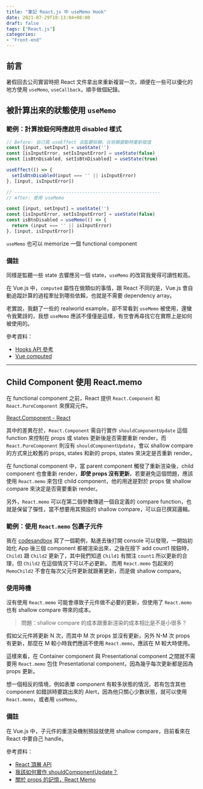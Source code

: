 ```yaml
---
title: "筆記 React.js 中 useMemo Hook"
date: 2021-07-29T18:13:04+08:00
draft: false
tags: ["React.js"]
categories:
- "Front-end"
---
```


## 前言

暑假回去公司實習時把 React 文件拿出來重新複習一次，順便在一些可以優化的地方使用 `useMemo`, `useCallback`，順手做個紀錄。

## 被計算出來的狀態使用 `useMemo`

### 範例：計算按鈕何時應啟用 disabled 樣式

```javascript
// Before: 自己寫 useEffect 去監聽依賴，在依賴變動時重新賦值
const [input, setInput] = useState('')
const [isInputError, setIsInputError] = useState(false)
const [isBtnDisabled, setIsBtnDisabled] = useState(true)

useEffect(() => {
  setIsBtnDisabled(input === '' || isInputError)
}, [input, isInputError])

// ------------------------------------------------------
// After: 使用 useMemo

const [input, setInput] = useState('')
const [isInputError, setIsInputError] = useState(false)
const isBtnDisabled = useMemo(() => {
  return (input === '' || isInputError)
}, [input, isInputError])
```

`useMemo` 也可以 memorize 一個 functional component


### 備註

同樣是監聽一些 state 去響應另一個 state，`useMemo` 的改寫我覺得可讀性較高。

在 Vue.js 中，`computed` 屬性在做類似的事情，跟 React 不同的是，Vue.js 會自動追蹤計算的過程牽扯到哪些依賴，也就是不需要 dependency array。

老實說，我翻了一些的 realworld example，卻不常看到 `useMemo` 被使用，還蠻令我驚訝的，我想 `useMemo` 應該不僅僅是這樣，有空會再尋找它在實際上是如何被使用的。

參考資料：
- [Hooks API 參考](https://zh-hant.reactjs.org/docs/hooks-reference.html#usememo)
- [Vue computed](https://v3.vuejs.org/guide/computed.html#basic-example)

---


## Child Component 使用 React.memo

在 functional component 之前，React 提供 `React.Component` 和 `React.PureComponent` 來撰寫元件。

[React.Component - React](https://zh-hant.reactjs.org/docs/react-component.html)

其中的差異在於，`React.Component` 需自行實作 `shouldComponentUpdate` 這個 function 來控制在 props 或 states 更新後是否需要重新 render，而 `React.PureComponent` 則沒有 `shouldComponentUpdate`，會以 shallow compare 的方式來比較舊的 props, states 和新的 props, states 來決定是否重新 render。

在 functional component 中，當 parent component 觸發了重新渲染後，child component 也會重新 render，**即使 props 沒有更新**，若要避免這個問題，應該使用 `React.memo` 來包住 child component，他的用途是對於 props 做 shallow compare 來決定是否需要重新 render。

另外，`React.memo` 可以在第二個參數傳遞一個自定義的 compare function，也就是保留了彈性，當不想要用其預設的 shallow compare，可以自已撰寫邏輯。


### 範例：使用 `React.memo` 包裹子元件

我在 [codesandbox](https://codesandbox.io/s/react-memo-7mhki) 寫了一個範例，點進去後打開 console 可以發現，一開始初始化 App 後三個 component 都被渲染出來，之後在按下 add count1 按鈕時，`Child1` 跟 `Child2` 更新了，其中我們知道 `Child1` 有關注 `count1` 所以更新的合理，但 `Child2` 在這個情況下可以不必更新。
而用 `React.memo` 包起來的 `MemoChild2` 不會在每次父元件更新就跟著更新，而是做 shallow compare。

### 使用時機
沒有使用 `React.memo` 可能會導致子元件做不必要的更新，但使用了 `React.memo` 也有 shallow compare 帶來的成本。
> 問題：shallow compare 的成本跟重新渲染的成本相比是不是小很多？

假如父元件將更新 N 次，而其中 M 次 props 並沒有更新，另外 N-M 次 props 有更新，那麼在 M 較小時我們應該不使用 `React.memo`，應該在 M 較大時使用。

這樣來看，在 Container component 與 Presentational component 之間就不需要用 `React.memo` 包住 Presentational component，因為幾乎每次更新都是因為 props 更新。

想一個相反的情境，例如表單 component 有較多狀態的情況，若有包含其他 component 如錯誤時要跳出來的 Alert，因為他只關心少數狀態，就可以使用 `React.memo`，或者用 `useMemo`。

### 備註
在 Vue.js 中，子元件的重渲染機制預設就使用 shallow compare，目前看來在 React 中要自己 handle。

參考資料：
- [React 頂層 API](https://zh-hant.reactjs.org/docs/react-api.html)
- [我該如何實作 shouldComponentUpdate？](https://zh-hant.reactjs.org/docs/hooks-faq.html#how-do-i-implement-shouldcomponentupdate)
- [關於 props 的記憶，React Memo](https://ithelp.ithome.com.tw/articles/10240296)

